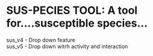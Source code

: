 # SUS-PECIES TOOL: A tool for....susceptible species...

sus_v4 - Drop down feature  
sus_v5 - Drop down witrh activity and interaction
